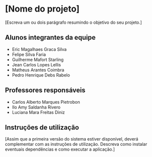 # [Nome do projeto]

[Escreva um ou dois parágrafo resumindo o objetivo do seu projeto.]

## Alunos integrantes da equipe

* Eric Magalhaes Graca Silva
* Felipe Silva Faria
* Guilherme Mafort Starling
* Jean Carlos Lopes Lellis
* Matheus Arantes Coimbra
* Pedro Henrique Debs Rabelo

## Professores responsáveis

* Carlos Alberto Marques Pietrobon
* Ilo Amy Saldanha Rivero
* Luciana Mara Freitas Diniz

## Instruções de utilização

[Assim que a primeira versão do sistema estiver disponível, deverá complementar com as instruções de utilização. Descreva como instalar eventuais dependências e como executar a aplicação.]
